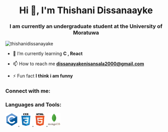 <h1 align="center">Hi 👋, I'm Thishani Dissanaayke</h1>
<h3 align="center">I am currently an undergraduate student at the University of Moratuwa</h3>

<p align="left"> <img src="https://komarev.com/ghpvc/?username=thishanidissanayake&label=Profile%20views&color=0e75b6&style=flat" alt="thishanidissanayake" /> </p>

- 🌱 I’m currently learning **C , React**

- 📫 How to reach me **dissanayakenisansala2000@gmail.com**

- ⚡ Fun fact **I think i am funny**

<h3 align="left">Connect with me:</h3>
<p align="left">
</p>

<h3 align="left">Languages and Tools:</h3>
<p align="left"> <a href="https://www.cprogramming.com/" target="_blank" rel="noreferrer"> <img src="https://raw.githubusercontent.com/devicons/devicon/master/icons/c/c-original.svg" alt="c" width="40" height="40"/> </a> <a href="https://www.w3schools.com/css/" target="_blank" rel="noreferrer"> <img src="https://raw.githubusercontent.com/devicons/devicon/master/icons/css3/css3-original-wordmark.svg" alt="css3" width="40" height="40"/> </a> <a href="https://www.w3.org/html/" target="_blank" rel="noreferrer"> <img src="https://raw.githubusercontent.com/devicons/devicon/master/icons/html5/html5-original-wordmark.svg" alt="html5" width="40" height="40"/> </a> <a href="https://www.mongodb.com/" target="_blank" rel="noreferrer"> <img src="https://raw.githubusercontent.com/devicons/devicon/master/icons/mongodb/mongodb-original-wordmark.svg" alt="mongodb" width="40" height="40"/> </a> </p>
